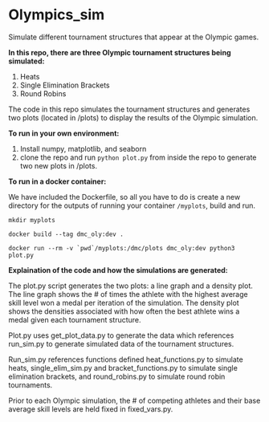 # Olympics_sim
Simulate different tournament structures that appear at the Olympic games.

**In this repo, there are three Olympic tournament structures being simulated:**
1. Heats
2. Single Elimination Brackets
3. Round Robins

The code in this repo simulates the tournament structures and generates two plots (located in /plots) to display the results of the Olympic simulation. 


**To run in your own environment:**
1. Install numpy, matplotlib, and seaborn
2. clone the repo and run `python plot.py` from inside the repo to generate two new plots in /plots.


**To run in a docker container:**

We have included the Dockerfile, so all you have to do is create a new directory for the outputs of running your container `/myplots`, build and run.

```
mkdir myplots

docker build --tag dmc_oly:dev .

docker run --rm -v `pwd`/myplots:/dmc/plots dmc_oly:dev python3 plot.py
```


**Explaination of the code and how the simulations are generated:**

The plot.py script generates the two plots: a line graph and a density plot. The line graph shows the # of times the athlete with the highest average skill level won a medal per iteration of the simulation. The density plot shows the densities associated with how often the best athlete wins a medal given each tournament structure. 

Plot.py uses get_plot_data.py to generate the data which references run_sim.py to generate simulated data of the tournament structures. 

Run_sim.py references functions defined heat_functions.py to simulate heats,  single_elim_sim.py and bracket_functions.py to simulate single elimination brackets, and round_robins.py	to simulate round robin tournaments. 

Prior to each Olympic simulation, the # of competing athletes and their base average skill levels are held fixed in fixed_vars.py.

